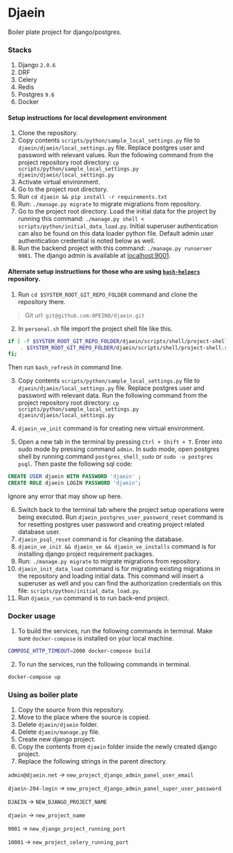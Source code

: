 # Djaein

Boiler plate project for django/postgres.

### Stacks
1. Django `2.0.6`
2. DRF
3. Celery
4. Redis
5. Postgres `9.6`
6. Docker

#### Setup instructions for local development environment
1. Clone the repository.
2. Copy contents `scripts/python/sample_local_settings.py` file to `djaein/djaein/local_settings.py` file. Replace postgres user and password with relevant values. Run the following command from the project repository root directory: `cp scripts/python/sample_local_settings.py djaein/djaein/local_settings.py`
3. Activate virtual environment.
4. Go to the project root directory.
5. Run `cd djaein && pip install -r requirements.txt`
6. Run: `./manage.py migrate` to migrate migrations from repository.
7. Go to the project root directory. Load the initial data for the project by running this command: `./manage.py shell < scripts/python/initial_data_load.py`. Initial superuser authentication can also be found on this data loader python file. Default admin user authentication credential is noted below as well.
8. Run the backend project with this command: `./manage.py runserver 9001`. The django admin is available at [localhost:9001](http://localhost:9001/admin).

#### Alternate setup instructions for those who are using [`bash-helpers`](https://github.com/0PEIN0/bash-helpers) repository.
1. Run `cd $SYSTEM_ROOT_GIT_REPO_FOLDER` command and clone the repository there.

>Git url: `git@github.com:0PEIN0/djaein.git`

2. In `personal.sh` file import the project shell file like this.
```bash
if [ -f $SYSTEM_ROOT_GIT_REPO_FOLDER/djaein/scripts/shell/project-shell.sh ]; then
    . $SYSTEM_ROOT_GIT_REPO_FOLDER/djaein/scripts/shell/project-shell.sh
fi;
```
Then run `bash_refresh` in command line.

3. Copy contents `scripts/python/sample_local_settings.py` file to `djaein/djaein/local_settings.py` file. Replace postgres user and password with relevant data. Run the following command from the project repository root directory: `cp scripts/python/sample_local_settings.py djaein/djaein/local_settings.py`

4. `djaein_ve_init` command is for creating new virtual environment.

5. Open a new tab in the terminal by pressing `Ctrl + Shift + T`. Enter into sudo mode by pressing command `admin`. In sudo mode, open postgres shell by running command `postgres_shell_sudo` or `sudo -u postgres psql`. Then paste the following sql code:
```sql
CREATE USER djaein WITH PASSWORD 'djaein' ;
CREATE ROLE djaein LOGIN PASSWORD 'djaein';
```
Ignore any error that may show up here.

6. Switch back to the terminal tab where the project setup operations were being executed. Run `djaein_postgres_user_password_reset` command is for resetting postgres user password and creating project related database user.
7. `djaein_psql_reset` command is for cleaning the database.
8. `djaein_ve_init && djaein_ve && djaein_ve_installs` command is for installing django project requirement packages.
9. Run: `./manage.py migrate` to migrate migrations from repository.
10. `djaein_init_data_load` command is for migrating existing migrations in the repository and loading initial data. This command will insert a superuser as well and you can find the authorization credentials on this file: `scripts/python/initial_data_load.py`.
11. Run `djaein_run` command is to run back-end project.


### Docker usage

1. To build the services, run the following commands in terminal. Make sure `docker-compose` is installed on your local machine.

```bash
COMPOSE_HTTP_TIMEOUT=2000 docker-compose build
```

2. To run the services, run the following commands in terminal.

```bash
docker-compose up
```

### Using as boiler plate
1. Copy the source from this repository.
2. Move to the place where the source is copied.
3. Delete `djaein/djaein` folder.
4. Delete `djaein/manage.py` file.
5. Create new django project.
6. Copy the contents from `djaein` folder inside the newly created django project.
7. Replace the following strings in the parent directory.

`admin@djaein.net` -> `new_project_django_admin_panel_user_email`

`djaein-204-login` -> `new_project_django_admin_panel_super_user_password`

`DJAEIN` -> `NEW_DJANGO_PROJECT_NAME`

`djaein` -> `new_project_name`

`9001` -> `new_django_project_running_port`

`10001` -> `new_project_celery_running_port`
